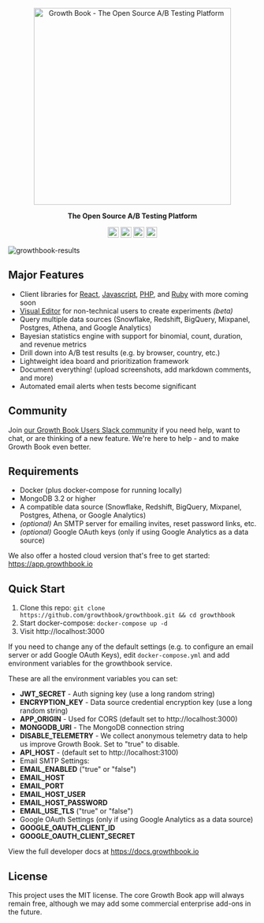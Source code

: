 <p align="center"><a href="https://www.growthbook.io"><img src="https://www.growthbook.io/logos/growthbook-logo@2x.png" width="400px" alt="Growth Book - The Open Source A/B Testing Platform" /></a></p>
<p align="center"><b>The Open Source A/B Testing Platform</b></p>
<p align="center">
    <a href="https://github.com/growthbook/growthbook/actions/workflows/ci.yml"><img src="https://img.shields.io/github/workflow/status/growthbook/growthbook/CI" alt="Build Status" height="22"/></a>
    <a href="https://github.com/growthbook/growthbook/blob/main/LICENSE"><img src="https://img.shields.io/github/license/growthbook/growthbook" alt="MIT License" height="22"/></a>
    <a href="https://github.com/growthbook/growthbook/releases"><img src="https://img.shields.io/github/v/release/growthbook/growthbook?color=blue&sort=semver" alt="Release" height="22"/></a>
    <a href="https://join.slack.com/t/growthbookusers/shared_invite/zt-oiq9s1qd-dHHvw4xjpnoRV1QQrq6vUg"><img src="https://img.shields.io/badge/slack-join-E01E5A" alt="Join us on Slack" height="22"/></a>
</p>

![growthbook-results](https://user-images.githubusercontent.com/1087514/119926797-a958a000-bf3d-11eb-8a6d-7f01383f4f68.png)

## Major Features

- Client libraries for [React](https://github.com/growthbook/growthbook-react), [Javascript](https://github.com/growthbook/growthbook-js), [PHP](https://github.com/growthbook/growthbook-php), and [Ruby](https://github.com/growthbook/growthbook-ruby) with more coming soon
- [Visual Editor](https://docs.growthbook.io/app/visual) for non-technical users to create experiments _(beta)_
- Query multiple data sources (Snowflake, Redshift, BigQuery, Mixpanel, Postgres, Athena, and Google Analytics)
- Bayesian statistics engine with support for binomial, count, duration, and revenue metrics
- Drill down into A/B test results (e.g. by browser, country, etc.)
- Lightweight idea board and prioritization framework
- Document everything! (upload screenshots, add markdown comments, and more)
- Automated email alerts when tests become significant

## Community

Join [our Growth Book Users Slack community](https://join.slack.com/t/growthbookusers/shared_invite/zt-oiq9s1qd-dHHvw4xjpnoRV1QQrq6vUg) if you need help, want to chat, or are thinking of a new feature. We're here to help - and to make Growth Book even better.

## Requirements

- Docker (plus docker-compose for running locally)
- MongoDB 3.2 or higher
- A compatible data source (Snowflake, Redshift, BigQuery, Mixpanel, Postgres, Athena, or Google Analytics)
- _(optional)_ An SMTP server for emailing invites, reset password links, etc.
- _(optional)_ Google OAuth keys (only if using Google Analytics as a data source)

We also offer a hosted cloud version that's free to get started: https://app.growthbook.io

## Quick Start

1.  Clone this repo: `git clone https://github.com/growthbook/growthbook.git && cd growthbook`
2.  Start docker-compose: `docker-compose up -d`
3.  Visit http://localhost:3000

If you need to change any of the default settings (e.g. to configure an email server or add Google OAuth Keys), edit `docker-compose.yml` and add environment variables for the growthbook service.

These are all the environment variables you can set:

- **JWT_SECRET** - Auth signing key (use a long random string)
- **ENCRYPTION_KEY** - Data source credential encryption key (use a long random string)
- **APP_ORIGIN** - Used for CORS (default set to http://localhost:3000)
- **MONGODB_URI** - The MongoDB connection string
- **DISABLE_TELEMETRY** - We collect anonymous telemetry data to help us improve Growth Book. Set to "true" to disable.
- **API_HOST** - (default set to http://localhost:3100)
- Email SMTP Settings:
- **EMAIL_ENABLED** ("true" or "false")
- **EMAIL_HOST**
- **EMAIL_PORT**
- **EMAIL_HOST_USER**
- **EMAIL_HOST_PASSWORD**
- **EMAIL_USE_TLS** ("true" or "false")
- Google OAuth Settings (only if using Google Analytics as a data source)
- **GOOGLE_OAUTH_CLIENT_ID**
- **GOOGLE_OAUTH_CLIENT_SECRET**

View the full developer docs at https://docs.growthbook.io

## License

This project uses the MIT license. The core Growth Book app will always remain free, although we may add some commercial enterprise add-ons in the future.
